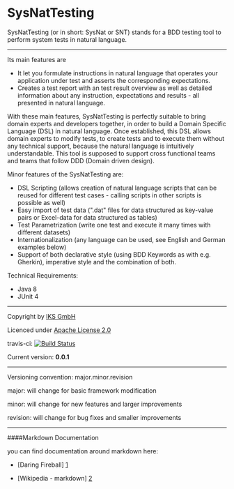 # SysNatTesting

SysNatTesting (or in short: SysNat or SNT) stands for a BDD testing tool to perform system tests in natural language. 

* * *

Its main features are

- It let you formulate instructions in natural language that operates your application under test and asserts the corresponding expectations.
- Creates a test report with an test result overview as well as detailed information about any instruction, expectations and results - all presented in natural language.

With these main features, SysNatTesting is perfectly suitable to bring domain experts and developers together, in order to build a Domain Specific Language (DSL) in natural language.
Once established, this DSL allows domain experts to modify tests, to create tests and to execute them without any technical support, because the natural language is intuitively understandable.
This tool is supposed to support cross functional teams and teams that follow DDD (Domain driven design).

Minor features of the SysNatTesting are:

- DSL Scripting (allows creation of natural language scripts that can be reused for different test cases - calling scripts in other scripts is possible as well)
- Easy import of test data (".dat" files for data structured as key-value pairs or Excel-data for data structured as tables)
- Test Parametrization (write one test and execute it many times with different datasets)
- Internationalization (any language can be used, see English and German examples below)
- Support of both declarative style (using BDD Keywords as with e.g. Gherkin), imperative style and the combination of both.

Technical Requirements:

- Java 8
- JUnit 4


* * *


Copyright by [IKS GmbH](https://www.iks-gmbh.com)

Licenced under [Apache License 2.0](http://www.apache.org/licenses/LICENSE-2.0.html)

travis-ci: [![Build Status](https://travis-ci.org/iks-github/MOGLiCodeCreator.png?branch=master)](https://travis-ci.org/iks-github/MOGLiCodeCreator)

Current version: **0.0.1**


* * *


Versioning convention: major.minor.revision

major:    will change for basic framework modification

minor:    will change for new features and larger improvements

revision: will change for bug fixes and smaller improvements


* * *


####Markdown Documentation

you can find documentation around markdown here:
- [Daring Fireball] [1]
- [Wikipedia - markdown] [2]

  [1]: http://daringfireball.net/projects/markdown/syntax
  [2]: http://en.wikipedia.org/wiki/Markdown
